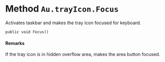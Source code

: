 # Method `Au.trayIcon.Focus`

Activates taskbar and makes the tray icon focused for keyboard.

```
public void Focus()
```

#### Remarks

If the tray icon is in hidden overflow area, makes the area button focused.